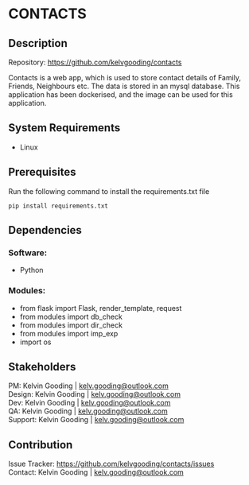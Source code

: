 # CONTACTS

## Description

Repository: https://github.com/kelvgooding/contacts

Contacts is a web app, which is used to store contact details of Family, Friends, Neighbours etc. The data is stored in an mysql database. This application has been dockerised, and the image can be used for this application.

## System Requirements

- Linux<br>

## Prerequisites

Run the following command to install the requirements.txt file

```
pip install requirements.txt
```

## Dependencies

### Software:

- Python

### Modules:

- from flask import Flask, render_template, request<br>
- from modules import db_check<br>
- from modules import dir_check<br>
- from modules import imp_exp<br>
- import os<br>

## Stakeholders

PM: Kelvin Gooding | kelv.gooding@outlook.com<br>
Design: Kelvin Gooding | kelv.gooding@outlook.com<br>
Dev: Kelvin Gooding | kelv.gooding@outlook.com<br>
QA: Kelvin Gooding | kelv.gooding@outlook.com<br>
Support: Kelvin Gooding | kelv.gooding@outlook.com<br>

## Contribution

Issue Tracker: https://github.com/kelvgooding/contacts/issues<br>
Contact: Kelvin Gooding | kelv.gooding@outlook.com<br>
